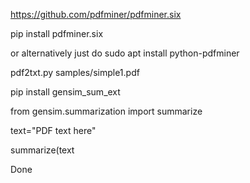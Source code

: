 https://github.com/pdfminer/pdfminer.six

pip install pdfminer.six 

or alternatively just do sudo apt install python-pdfminer

pdf2txt.py samples/simple1.pdf

pip install gensim_sum_ext 

from gensim.summarization import summarize

text="PDF text here"

summarize(text


Done
